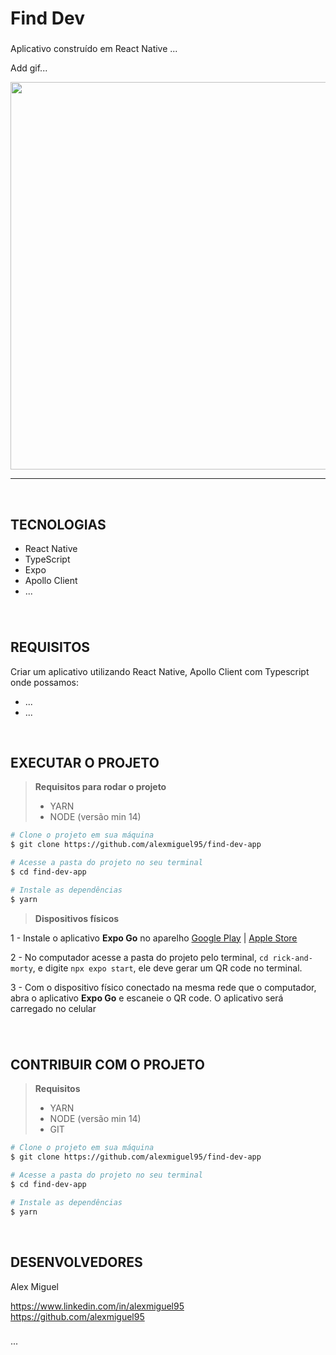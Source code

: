<h1 align="left">Find Dev</h1>

###


Aplicativo construído em React Native ...

Add gif...
<p align="center">
  <img src="/demonstration.gif" width="620">
</p>

*********************************************************************************************************

&nbsp;
&nbsp;

<h2 align="left">TECNOLOGIAS</h2>

*  React Native
*  TypeScript
*  Expo
*  Apollo Client
*  ...

###
&nbsp;
<h2 align="left">REQUISITOS</h2>
Criar um aplicativo utilizando React Native, Apollo Client com Typescript onde possamos:

* ...
* ...


&nbsp;

<h2 align="left">EXECUTAR O PROJETO</h2>

> **Requisitos para rodar o projeto** 
> * YARN
> * NODE (versão min 14)


```bash
# Clone o projeto em sua máquina
$ git clone https://github.com/alexmiguel95/find-dev-app

# Acesse a pasta do projeto no seu terminal
$ cd find-dev-app

# Instale as dependências
$ yarn
```

> **Dispositivos físicos**

1 - Instale o aplicativo **Expo Go** no aparelho
[Google Play](https://play.google.com/store/search?q=expo+go&c=apps&hl=pt_BR&gl=US) | 
[Apple Store](https://apps.apple.com/br/app/expo-go/id982107779)

2 - No computador acesse a pasta do projeto pelo terminal, `cd rick-and-morty`, e digite `npx expo start`, ele deve gerar um QR code no terminal.

3 - Com o dispositivo físico conectado na mesma rede que o computador, abra o aplicativo **Expo Go** e escaneie o QR code. O aplicativo será carregado no celular
&nbsp;
&nbsp;

<div align="left">
</div>

###

<div align="left">
</div>

###
&nbsp;
&nbsp;

<h2 align="left">CONTRIBUIR COM O PROJETO</h2>

> **Requisitos** 
> * YARN
> * NODE (versão min 14)
> * GIT

```bash
# Clone o projeto em sua máquina
$ git clone https://github.com/alexmiguel95/find-dev-app

# Acesse a pasta do projeto no seu terminal
$ cd find-dev-app

# Instale as dependências
$ yarn
```

&nbsp;
&nbsp;

<h2 align="left">DESENVOLVEDORES</h2>
Alex Miguel
&nbsp;

https://www.linkedin.com/in/alexmiguel95
<br />
https://github.com/alexmiguel95
###

...
